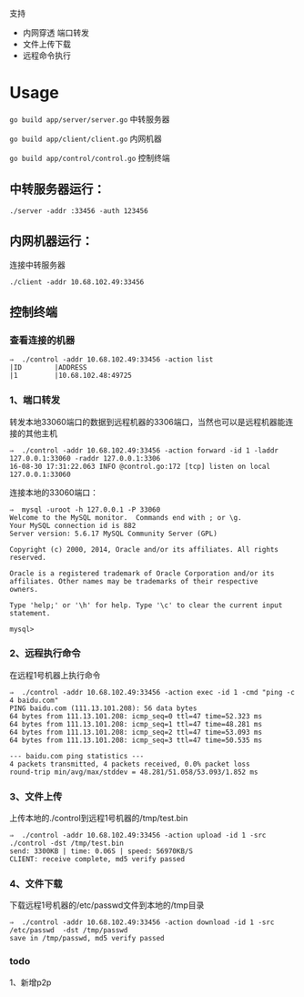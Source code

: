 支持
 
* 内网穿透 端口转发
* 文件上传下载
* 远程命令执行


# Usage

`go build app/server/server.go`   中转服务器

`go build app/client/client.go`   内网机器

`go build app/control/control.go` 控制终端



## 中转服务器运行：

`./server -addr :33456 -auth 123456`

## 内网机器运行：

连接中转服务器

`./client -addr 10.68.102.49:33456`

## 控制终端

### 查看连接的机器

```
⇒  ./control -addr 10.68.102.49:33456 -action list
|ID        |ADDRESS
|1         |10.68.102.48:49725
```

### 1、端口转发
转发本地33060端口的数据到远程机器的3306端口，当然也可以是远程机器能连接的其他主机    
```
⇒  ./control -addr 10.68.102.49:33456 -action forward -id 1 -laddr 127.0.0.1:33060 -raddr 127.0.0.1:3306
16-08-30 17:31:22.063 INFO @control.go:172 [tcp] listen on local 127.0.0.1:33060
```
连接本地的33060端口：   
```
⇒  mysql -uroot -h 127.0.0.1 -P 33060
Welcome to the MySQL monitor.  Commands end with ; or \g.
Your MySQL connection id is 882
Server version: 5.6.17 MySQL Community Server (GPL)

Copyright (c) 2000, 2014, Oracle and/or its affiliates. All rights reserved.

Oracle is a registered trademark of Oracle Corporation and/or its
affiliates. Other names may be trademarks of their respective
owners.

Type 'help;' or '\h' for help. Type '\c' to clear the current input statement.

mysql>
```

### 2、远程执行命令
在远程1号机器上执行命令    
```
⇒  ./control -addr 10.68.102.49:33456 -action exec -id 1 -cmd "ping -c 4 baidu.com"
PING baidu.com (111.13.101.208): 56 data bytes
64 bytes from 111.13.101.208: icmp_seq=0 ttl=47 time=52.323 ms
64 bytes from 111.13.101.208: icmp_seq=1 ttl=47 time=48.281 ms
64 bytes from 111.13.101.208: icmp_seq=2 ttl=47 time=53.093 ms
64 bytes from 111.13.101.208: icmp_seq=3 ttl=47 time=50.535 ms

--- baidu.com ping statistics ---
4 packets transmitted, 4 packets received, 0.0% packet loss
round-trip min/avg/max/stddev = 48.281/51.058/53.093/1.852 ms
```

### 3、文件上传
上传本地的./control到远程1号机器的/tmp/test.bin   
```
⇒  ./control -addr 10.68.102.49:33456 -action upload -id 1 -src ./control -dst /tmp/test.bin
send: 3300KB | time: 0.06S | speed: 56970KB/S
CLIENT: receive complete, md5 verify passed
```
### 4、文件下载

下载远程1号机器的/etc/passwd文件到本地的/tmp目录
```
⇒  ./control -addr 10.68.102.49:33456 -action download -id 1 -src /etc/passwd  -dst /tmp/passwd
save in /tmp/passwd, md5 verify passed
```

### todo 
1、新增p2p

